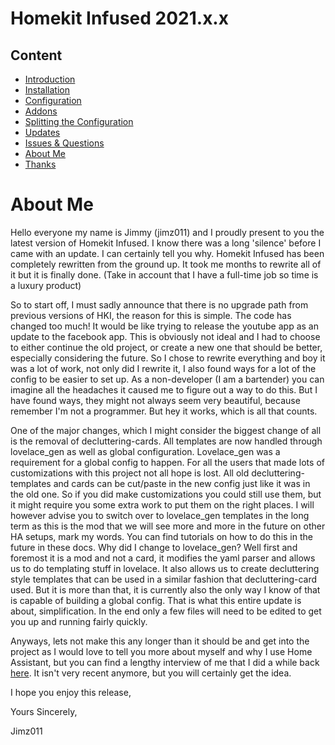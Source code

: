 # Homekit Infused 2021.x.x

## Content
- [Introduction](index.md)
- [Installation](installation.md)
- [Configuration](configuration.md)
- [Addons](addons.md)
- [Splitting the Configuration](splitting-the-config.md)
- [Updates](updates.md)
- [Issues & Questions](issues.md)
- [About Me](about.md)
- [Thanks](thanks.md)

# About Me

Hello everyone my name is Jimmy (jimz011) and I proudly present to you the latest version of Homekit Infused.
I know there was a long 'silence' before I came with an update. I can certainly tell you why. Homekit Infused has been completely rewritten from the ground up.
It took me months to rewrite all of it but it is finally done. (Take in account that I have a full-time job so time is a luxury product)

So to start off, I must sadly announce that there is no upgrade path from previous versions of HKI, the reason for this is simple. The code has changed too much!
It would be like trying to release the youtube app as an update to the facebook app. This is obviously not ideal and I had to choose to either continue the old project, or create a new one that should be better, especially considering the future.
So I chose to rewrite everything and boy it was a lot of work, not only did I rewrite it, I also found ways for a lot of the config to be easier to set up. As a non-developer (I am a bartender) you can imagine all the headaches it caused me to figure out a way to do this.
But I have found ways, they might not always seem very beautiful, because remember I'm not a programmer. But hey it works, which is all that counts.

One of the major changes, which I might consider the biggest change of all is the removal of decluttering-cards. All templates are now handled through lovelace_gen as well as global configuration. Lovelace_gen was a requirement for a global config to happen.
For all the users that made lots of customizations with this project not all hope is lost. All old decluttering-templates and cards can be cut/paste in the new config just like it was in the old one. So if you did make customizations you could still use them, but it might require you some extra work to put them on the right places.
I will however advise you to switch over to lovelace_gen templates in the long term as this is the mod that we will see more and more in the future on other HA setups, mark my words. You can find tutorials on how to do this in the future in these docs.
Why did I change to lovelace_gen? Well first and foremost it is a mod and not a card, it modifies the yaml parser and allows us to do templating stuff in lovelace. It also allows us to create decluttering style templates that can be used in a similar fashion that decluttering-card used.
But it is more than that, it is currently also the only way I know of that is capable of building a global config. That is what this entire update is about, simplification. In the end only a few files will need to be edited to get you up and running fairly quickly.

Anyways, lets not make this any longer than it should be and get into the project as I would love to tell you more about myself and why I use Home Assistant, but you can find a lengthy interview of me that I did a while back [here](https://gadget-freakz.com/interview-with-jimz011/).
It isn't very recent anymore, but you will certainly get the idea.

I hope you enjoy this release,

Yours Sincerely,

Jimz011
